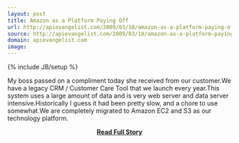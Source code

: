 ```yaml
---
layout: post
title: Amazon as a Platform Paying Off
url: http://apievangelist.com/2009/03/18/amazon-as-a-platform-paying-off/
source: http://apievangelist.com/2009/03/18/amazon-as-a-platform-paying-off/
domain: apievangelist.com
image: 
---
```

{% include JB/setup %}<p>My boss passed on a compliment today she received from our customer.We have a legacy CRM / Customer Care Tool that we launch every year.This system uses a large amount of data and is very web server and data server intensive.Historically I guess it had been pretty slow, and a chore to use somewhat.We are completely migrated to Amazon EC2 and S3 as our technology platform.</p>
<center><p><a href="http://apievangelist.com/2009/03/18/amazon-as-a-platform-paying-off/" style='padding:25px; font-sze:18px; font-weight: bold;'>Read Full Story</a></p></center>
